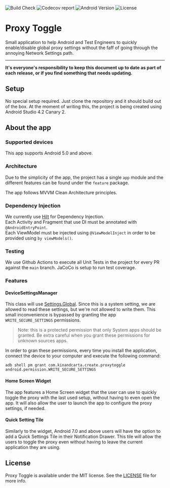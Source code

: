 ![Build Check](https://img.shields.io/github/workflow/status/theappbusiness/android-proxy-toggle/PR%20Check/main)
![Codecov report](https://img.shields.io/codecov/c/github/theappbusiness/android-proxy-toggle/main)
![Android Version](https://img.shields.io/badge/android-%3E%3D%205.0-blue)
![License](https://img.shields.io/github/license/theappbusiness/android-proxy-toggle)

# Proxy Toggle

Small application to help Android and Test Engineers to quickly enable/disable global proxy settings without the faff of going through the annoying Network Settings path.

---

**It's everyone's responsibility to keep this document up to date as part of each release, or if you find something that needs updating.**


## Setup

No special setup required. Just clone the repository and it should build out of the box.
At the moment of writing this, the project is being created using Android Studio 4.2 Canary 2.

## About the app

### Supported devices

This app supports Android 5.0 and above.

### Architecture

Due to the simplicity of the app, the project has a single `app` module and the different features can be found under the `feature` package.

The app follows MVVM Clean Architecture principles.

### Dependency Injection

We currently use [Hilt](https://developer.android.com/training/dependency-injection/hilt-android) for Dependency Injection.  
Each Activity and Fragment that use DI must be annotated with `@AndroidEntryPoint`.  
Each ViewModel must be injected using `@ViewModelInject` in order to be provided using `by viewModels()`.

### Testing

We use Github Actions to execute all Unit Tests in the project for every PR against the `main` branch.
JaCoCo is setup to run test coverage.

### Features

#### DeviceSettingsManager

This class will use [Settings.Global](https://developer.android.com/reference/android/provider/Settings.Global). Since this is a system setting, we are allowed to read these settings, but we're not allowed to write them.
This small inconvenience is bypassed by granting the app `WRITE_SECURE_SETTINGS` permissions.

> Note: this is a protected permission that only System apps should be granted. Be extra careful when you grant these permissions for unknown sources apps.

In order to gran these permissions, every time you install the application, connect the device to your computer and execute the following command:

```
adb shell pm grant com.kinandcarta.create.proxytoggle android.permission.WRITE_SECURE_SETTINGS
```

#### Home Screen Widget

The app features a Home Screen widget that the user can use to quickly toggle the proxy with the last used setup, without having to even open the app.
It will also allow the user to launch the app to configure the proxy settings, if needed.

#### Quick Setting Tile

Similarly to the widget, Android 7.0 and above users will have the option to add a Quick Settings Tile in their Notification Drawer.
This tile will allow the users to toggle the proxy even without having to leave the current application they are using.

## License

Proxy Toggle is available under the MIT license. See the [LICENSE](LICENSE.md) file for more info.
